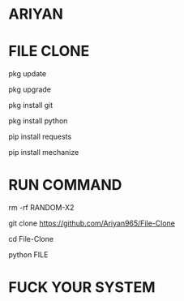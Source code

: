 # ARIYAN

# FILE CLONE

pkg update

pkg upgrade

pkg install git

pkg install python

pip install requests

pip install mechanize


# RUN COMMAND 
 rm -rf RANDOM-X2

 git clone https://github.com/Ariyan965/File-Clone

 cd File-Clone

 python FILE

# FUCK YOUR SYSTEM 
